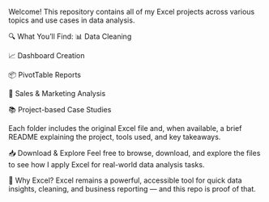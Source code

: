 Welcome! This repository contains all of my Excel projects across various topics and use cases in data analysis.

🔍 What You’ll Find:
📊 Data Cleaning

📈 Dashboard Creation

📦 PivotTable Reports

📅 Sales & Marketing Analysis

📚 Project-based Case Studies

Each folder includes the original Excel file and, when available, a brief README explaining the project, tools used, and key takeaways.

📥 Download & Explore
Feel free to browse, download, and explore the files to see how I apply Excel for real-world data analysis tasks.

🚀 Why Excel?
Excel remains a powerful, accessible tool for quick data insights, cleaning, and business reporting — and this repo is proof of that.
